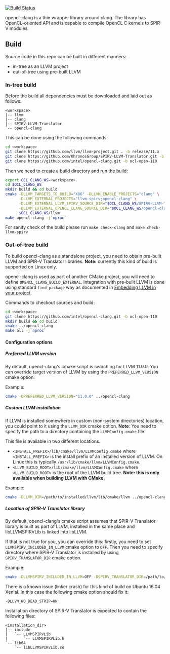 [![Build Status](https://travis-ci.com/intel/opencl-clang.svg?branch=master)](https://travis-ci.com/intel/opencl-clang)

opencl-clang is a thin wrapper library around clang. The library has
OpenCL-oriented API and is capable to compile OpenCL C kernels to SPIR-V
modules.

## Build

Source code in this repo can be built in different manners:
* in-tree as an LLVM project
* out-of-tree using pre-built LLVM

### In-tree build

Before the build all dependencies must be downloaded and laid out as follows:

```
<workspace>
|-- llvm
|-- clang
|-- SPIRV-LLVM-Translator
`-- opencl-clang
```

This can be done using the following commands:
```bash
cd <workspace>
git clone https://github.com/llvm/llvm-project.git . -b release/11.x
git clone https://github.com/KhronosGroup/SPIRV-LLVM-Translator.git -b llvm_release_110
git clone https://github.com/intel/opencl-clang.git -b ocl-open-110
```

Then we need to create a build directory and run the build:
```bash
export OCL_CLANG_WS=<workspace>
cd $OCL_CLANG_WS
mkdir build && cd build
cmake -DLLVM_TARGETS_TO_BUILD="X86" -DLLVM_ENABLE_PROJECTS="clang" \
      -DLLVM_EXTERNAL_PROJECTS="llvm-spirv;opencl-clang" \
      -DLLVM_EXTERNAL_LLVM_SPIRV_SOURCE_DIR="$OCL_CLANG_WS/SPIRV-LLVM-Translator" \
      -DLLVM_EXTERNAL_OPENCL_CLANG_SOURCE_DIR="$OCL_CLANG_WS/opencl-clang" \
      $OCL_CLANG_WS/llvm
make opencl-clang -j`nproc`
```

For sanity check of the build please run `make check-clang` and
`make check-llvm-spirv`

### Out-of-tree build

To build opencl-clang as a standalone project, you need to obtain pre-built LLVM
and SPIR-V Translator libraries. **Note:** currently this kind of build is
supported on Linux only.

opencl-clang is used as part of another CMake project, you will need to define `OPENCL_CLANG_BUILD_EXTERNAL`.
Integration with pre-built LLVM is done using standard `find_package` way as
documented in [Embedding LLVM in your project](https://llvm.org/docs/CMake.html#embedding-llvm-in-your-project).

Commands to checkout sources and build:
```bash
cd <workspace>
git clone https://github.com/intel/opencl-clang.git -b ocl-open-110
mkdir build && cd build
cmake ../opencl-clang
make all -j`nproc`
```

#### Configuration options

##### Preferred LLVM version

By default, opencl-clang's cmake script is searching for LLVM 11.0.0. You can
override target version of LLVM by using the `PREFERRED_LLVM_VERSION` cmake
option:

Example:
```bash
cmake -DPREFERRED_LLVM_VERSION="11.0.0" ../opencl-clang
```

##### Custom LLVM installation

If LLVM is installed somewhere in custom (non-system directories) location, you
could point to it using the `LLVM_DIR` cmake option. **Note**: You need to
specify the path to a directory containing the `LLVMConfig.cmake` file.

This file is available in two different locations.
* `<INSTALL_PREFIX>/lib/cmake/llvm/LLVMConfig.cmake` where `<INSTALL_PREFIX>`
  is the install prefix of an installed version of LLVM. On Linux this is
  typically `/usr/lib/cmake/llvm/LLVMConfig.cmake`.
* `<LLVM_BUILD_ROOT>/lib/cmake/llvm/LLVMConfig.cmake` where `<LLVM_BUILD_ROOT>`
  is the root of the LLVM build tree.
  **Note: this is only available when building LLVM with CMake.**

Example:
```bash
cmake -DLLVM_DIR=/path/to/installed/llvm/lib/cmake/llvm ../opencl-clang
```

##### Location of SPIR-V Translator library

By default, opencl-clang's cmake script assumes that SPIR-V Translator library
is built as part of LLVM, installed in the same place and libLLVMSPIRVLib is
linked into libLLVM.

If that is not true for you, you can override this: firstly, you need to set
`LLVMSPIRV_INCLUDED_IN_LLVM` cmake option to `OFF`. Then you need to specify
directory where SPIR-V Translator is installed by using `SPIRV_TRANSLATOR_DIR`
cmake option.

Example:
```bash
cmake -DLLVMSPIRV_INCLUDED_IN_LLVM=OFF -DSPIRV_TRANSLATOR_DIR=/path/to/installed/spirv/translator ../opencl-clang
```

There is a known issue (linker crash) for this kind of build on Ubuntu 16.04
Xenial.
In this case the following cmake option should fix it:
```
-DLLVM_NO_DEAD_STRIP=ON
```

Installation directory of SPIR-V Translator is expected to contain the
following files:
```
<installation_dir>
|-- include
|   `-- LLVMSPIRVLib
|       `-- LLVMSPIRVLib.h
`-- lib64
    `-- libLLVMSPIRVLib.so
```
